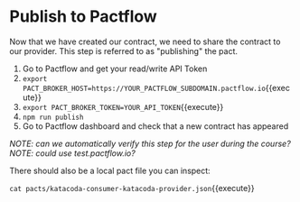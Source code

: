 # Publish to Pactflow

Now that we have created our contract, we need to share the contract to our provider. This step is referred to as "publishing" the pact.

1. Go to Pactflow and get your read/write API Token
2. `export PACT_BROKER_HOST=https://YOUR_PACTFLOW_SUBDOMAIN.pactflow.io`{{execute}}
2. `export PACT_BROKER_TOKEN=YOUR_API_TOKEN`{{execute}}
3. `npm run publish`
4. Go to Pactflow dashboard and check that a new contract has appeared

_NOTE: can we automatically verify this step for the user during the course?_
_NOTE: could use test.pactflow.io?_

There should also be a local pact file you can inspect:

`cat pacts/katacoda-consumer-katacoda-provider.json`{{execute}}